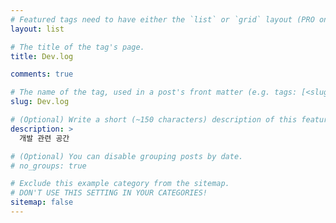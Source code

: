 ```yaml
---
# Featured tags need to have either the `list` or `grid` layout (PRO only).
layout: list

# The title of the tag's page.
title: Dev.log

comments: true

# The name of the tag, used in a post's front matter (e.g. tags: [<slug>]).
slug: Dev.log

# (Optional) Write a short (~150 characters) description of this featured tag.
description: >
  개발 관련 공간

# (Optional) You can disable grouping posts by date.
# no_groups: true

# Exclude this example category from the sitemap.
# DON'T USE THIS SETTING IN YOUR CATEGORIES!
sitemap: false
---
```

